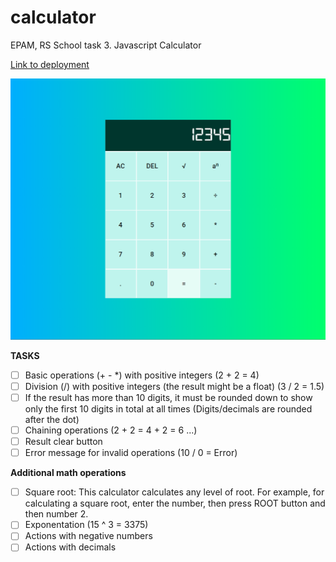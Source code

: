 # calculator
EPAM, RS School task 3. Javascript Calculator

[Link to deployment](https://levan-ted.github.io/calc/)

![Screenshot](https://github.com/levan-ted/calc/blob/606f8efa96f7ce686268816c33146c503e3d5e20/calc%20screenshot.png)

**TASKS**
 - [ ] Basic operations (+ - *) with positive integers (2 + 2 = 4)
 - [ ] Division (/) with positive integers (the result might be a float) (3 / 2 = 1.5)
 - [ ] If the result has more than 10 digits, it must be rounded down to show only the first 10 digits in total at all times (Digits/decimals are rounded after the dot)
 - [ ] Chaining operations (2 + 2 = 4 + 2 = 6 ...)
 - [ ] Result clear button
 - [ ] Error message for invalid operations (10 / 0 = Error)

**Additional math operations**
 - [ ] Square root: This calculator calculates any level of root. For example,  for calculating a square root, enter the number, then press ROOT button and then number 2.
 - [ ] Exponentation (15 ^ 3 = 3375)
 - [ ] Actions with negative numbers
 - [ ] Actions with decimals
